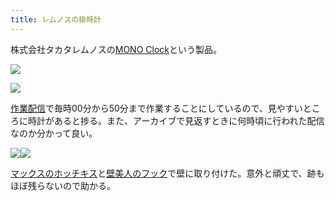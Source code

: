 ```yaml
---
title: レムノスの掛時計
---
```

株式会社タカタレムノスの[MONO Clock](https://www.amazon.co.jp/dp/B004UIT8BK)という製品。

![](https://lh3.googleusercontent.com/A1bfm3me2GX_7jtolvBZdLPRptp-MMGmjywplYO0ppB1-hhatsUvre_wFp7g9RVuVicH_FNHW2f3o_JsSXZ8vHeblRS2YzaOLU35ah7gmMg9l_DM_wTsj_KWeZDCFHu2nVBZYKDpL0qReRnkVRM6FQ)

![](https://lh4.googleusercontent.com/efdMPUZvFcV_OoN6OZ32gSZQUt0V6NYWL67TsxOFl677Q0lglJv5A6Ocx3RadKmcKuWdcN00KytDoWidosNMGHjE0Md6WBn8IXox_2nX11AddRt2DBVbuoSW275t2FYWpu5PojJnk2IsHgCdenGrZA)

[作業配信](https://www.youtube.com/channel/UC5s-KpSDGzxWPWNv94PnJHw)で毎時00分から50分まで作業することにしているので、見やすいところに時計があると捗る。また、アーカイブで見返すときに何時頃に行われた配信なのか分かって良い。

![](https://lh4.googleusercontent.com/Q5acgYuv0DfvfrKaBAoUtVD95OS_pbtbFbtLq7UdRJiGPBmuBgo4llxQdJy0cxm07u-3HRBiHXEgL-uk4mUVKrfHjn8o_8fonw7kbbJcJa8WHfPxzrqSX41Rzeg9PbsLQYH0yxxUFb440p2wvjmxGQ)![](https://lh6.googleusercontent.com/jk6cU6KkPjX0qejOBslu9OXRYr1WrT3ZAS9KyNETlFhV0YtOabni8CTEITToOTPacyEqO6-0837cqtrEaTgDmw6Y8CTMHEltedsmACFwAvDsipXjd3WiixAc3gFCCLcmZgqQwXxTL2-LwQA72_0I_A)

[マックスのホッチキス](https://www.amazon.co.jp/dp/B000O9WRWG)と[壁美人のフック](https://www.amazon.co.jp/dp/B00CU78TDG)で壁に取り付けた。意外と頑丈で、跡もほぼ残らないので助かる。
